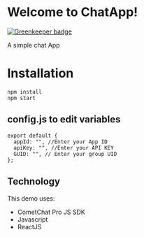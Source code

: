 # Welcome to ChatApp!

[![Greenkeeper badge](https://badges.greenkeeper.io/EvilSpark/chat-app.svg)](https://greenkeeper.io/)

A simple chat App

# Installation

    npm install
    npm start

## config.js to edit variables

    export default {
      appId: "", //Enter your App ID
      apiKey: "", //Enter your API KEY
      GUID: "", // Enter your group UID
    };

## Technology

This demo uses:

- CometChat Pro JS SDK
- Javascript
- ReactJS

